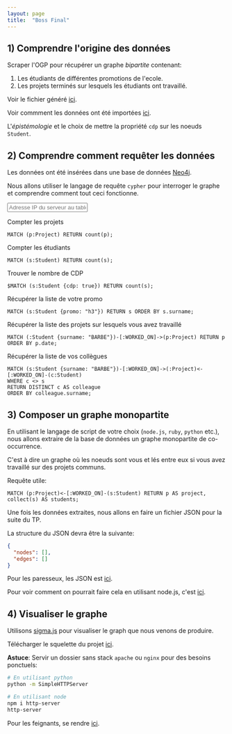 ```yaml
---
layout: page
title:  "Boss Final"
---
```


## 1) Comprendre l'origine des données

Scraper l'OGP pour récupérer un graphe *bipartite* contenant:

1. Les étudiants de différentes promotions de l'ecole.
2. Les projets terminés sur lesquels les étudiants ont travaillé.

Voir le fichier généré [ici](../resources/promo.json).

Voir commment les données ont été importées [ici](https://github.com/Yomguithereal/courses/tree/gh-pages/data/2016/scripts/neo4j-import).

L'*épistémologie* et le choix de mettre la propriété `cdp` sur les noeuds `Student`.

## 2) Comprendre comment requêter les données

Les données ont été insérées dans une base de données [Neo4j](http://neo4j.com/).

Nous allons utiliser le langage de requête `cypher` pour interroger le graphe et comprendre comment tout ceci fonctionne.

<input type="text" placeholder="Adresse IP du serveur au tableau..." />

Compter les projets

```cypher
MATCH (p:Project) RETURN count(p);
```

Compter les étudiants

```cypher
MATCH (s:Student) RETURN count(s);
```

Trouver le nombre de CDP

```cypher
$MATCH (s:Student {cdp: true}) RETURN count(s);
```

Récupérer la liste de votre promo

```cypher
MATCH (s:Student {promo: "h3"}) RETURN s ORDER BY s.surname;
```

Récupérer la liste des projets sur lesquels vous avez travaillé

```cypher
MATCH (:Student {surname: "BARBE"})-[:WORKED_ON]->(p:Project) RETURN p ORDER BY p.date;
```

Récupérer la liste de vos collègues

```cypher
MATCH (s:Student {surname: "BARBE"})-[:WORKED_ON]->(:Project)<-[:WORKED_ON]-(c:Student)
WHERE c <> s
RETURN DISTINCT c AS colleague
ORDER BY colleague.surname;
```

## 3) Composer un graphe monopartite

En utilisant le langage de script de votre choix (`node.js`, `ruby`, `python` etc.), nous allons extraire de la base de données un graphe monopartite de co-occurrence.

C'est à dire un graphe où les noeuds sont vous et lés entre eux si vous avez travaillé sur des projets communs.

Requête utile:

```cypher
MATCH (p:Project)<-[:WORKED_ON]-(s:Student) RETURN p AS project, collect(s) AS students;
```

Une fois les données extraites, nous allons en faire un fichier JSON pour la suite du TP.

La structure du JSON devra être la suivante:

```json
{
  "nodes": [],
  "edges": []
}
```

Pour les paresseux, les JSON est [ici](../resources/graph.json).

Pour voir comment on pourrait faire cela en utilisant node.js, c'est [ici](https://github.com/Yomguithereal/courses/tree/gh-pages/data/2016/scripts/neo4j-export).

## 4) Visualiser le graphe

Utilisons [sigma.js](http://sigmajs.org/) pour visualiser le graph que nous venons de produire.

Télécharger le squelette du projet [ici](../resources/neo4j-viz.zip).

**Astuce**: Servir un dossier sans stack `apache` ou `nginx` pour des besoins ponctuels:

```bash
# En utilisant python
python -m SimpleHTTPServer

# En utilisant node
npm i http-server
http-server
```

Pour les feignants, se rendre [ici](../scripts/neo4j-viz/index.html).
